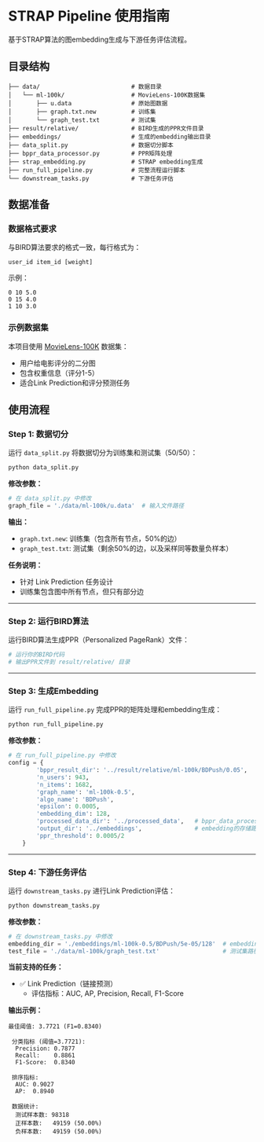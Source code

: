 # STRAP Pipeline 使用指南

基于STRAP算法的图embedding生成与下游任务评估流程。

## 目录结构

```
├── data/                          # 数据目录
│   └── ml-100k/                   # MovieLens-100K数据集
│       ├── u.data                 # 原始图数据
│       ├── graph.txt.new          # 训练集
│       └── graph_test.txt         # 测试集
├── result/relative/               # BIRD生成的PPR文件目录
├── embeddings/                    # 生成的embedding输出目录
├── data_split.py                  # 数据切分脚本
├── bppr_data_processor.py         # PPR矩阵处理
├── strap_embedding.py             # STRAP embedding生成
├── run_full_pipeline.py           # 完整流程运行脚本
└── downstream_tasks.py            # 下游任务评估
```

## 数据准备

### 数据格式要求
与BIRD算法要求的格式一致，每行格式为：
```
user_id item_id [weight]
```

示例：
```
0 10 5.0
0 15 4.0
1 10 3.0
```

### 示例数据集
本项目使用 [MovieLens-100K](https://www.kaggle.com/datasets/prajitdatta/movielens-100k-dataset/data) 数据集：
- 用户给电影评分的二分图
- 包含权重信息（评分1-5）
- 适合Link Prediction和评分预测任务

## 使用流程

### Step 1: 数据切分

运行 `data_split.py` 将数据切分为训练集和测试集（50/50）：

```bash
python data_split.py
```

**修改参数：**
```python
# 在 data_split.py 中修改
graph_file = './data/ml-100k/u.data'  # 输入文件路径
```

**输出：**
- `graph.txt.new`: 训练集（包含所有节点，50%的边）
- `graph_test.txt`: 测试集（剩余50%的边，以及采样同等数量负样本）

**任务说明：**
- 针对 Link Prediction 任务设计
- 训练集包含图中所有节点，但只有部分边

---

### Step 2: 运行BIRD算法

运行BIRD算法生成PPR（Personalized PageRank）文件：

```bash
# 运行你的BIRD代码
# 输出PPR文件到 result/relative/ 目录
```
---

### Step 3: 生成Embedding

运行 `run_full_pipeline.py` 完成PPR的矩阵处理和embedding生成：

```bash
python run_full_pipeline.py
```

**修改参数：**
```python
# 在 run_full_pipeline.py 中修改
config = {
        'bppr_result_dir': '../result/relative/ml-100k/BDPush/0.05',
        'n_users': 943,
        'n_items': 1682,
        'graph_name': 'ml-100k-0.5',
        'algo_name': 'BDPush',
        'epsilon': 0.0005,
        'embedding_dim': 128,          
        'processed_data_dir': '../processed_data',   # bppr_data_processor.py的中期输出路径。（用于检查）
        'output_dir': '../embeddings',               # embedding的存储路径。
        'ppr_threshold': 0.0005/2
    }

```
---

### Step 4: 下游任务评估

运行 `downstream_tasks.py` 进行Link Prediction评估：

```bash
python downstream_tasks.py
```

**修改参数：**
```python
# 在 downstream_tasks.py 中修改
embedding_dir = './embeddings/ml-100k-0.5/BDPush/5e-05/128'  # embedding目录
test_file = './data/ml-100k/graph_test.txt'                  # 测试集路径
```

**当前支持的任务：**
- ✅ Link Prediction（链接预测）
  - 评估指标：AUC, AP, Precision, Recall, F1-Score

**输出示例：**
```
最佳阈值: 3.7721 (F1=0.8340)

 分类指标 (阈值=3.7721):
  Precision: 0.7877
  Recall:    0.8861
  F1-Score:  0.8340

 排序指标:
  AUC: 0.9027
  AP:  0.8940

 数据统计:
  测试样本数: 98318
  正样本数:   49159 (50.00%)
  负样本数:   49159 (50.00%)
```
